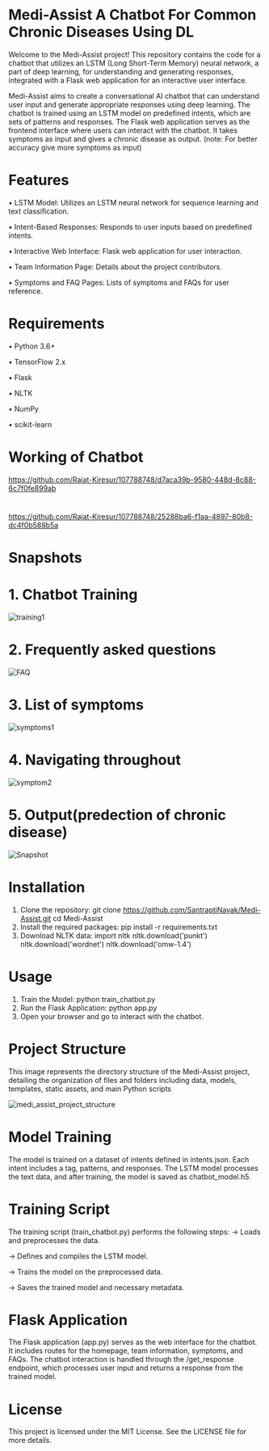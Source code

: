 # Medi-Assist A Chatbot For Common Chronic Diseases Using DL 
Welcome to the Medi-Assist project! This repository contains the code for a chatbot that utilizes an LSTM (Long Short-Term Memory) neural network, a part of deep learning, for understanding and generating responses, integrated with a Flask web application for an interactive user interface.

Medi-Assist aims to create a conversational AI chatbot that can understand user input and generate appropriate responses using deep learning. The chatbot is trained using an LSTM model on predefined intents, which are sets of patterns and responses. The Flask web application serves as the frontend interface where users can interact with the chatbot. It takes symptoms as input and gives a chronic disease as output.
(note: For better accuracy give more symptoms as input)

# Features
•	LSTM Model: Utilizes an LSTM neural network for sequence learning and text classification.

•	Intent-Based Responses: Responds to user inputs based on predefined intents.

•	Interactive Web Interface: Flask web application for user interaction.

•	Team Information Page: Details about the project contributors.

•	Symptoms and FAQ Pages: Lists of symptoms and FAQs for user reference.


# Requirements
•	Python 3.6+

•	TensorFlow 2.x

•	Flask

•	NLTK

•	NumPy

•	scikit-learn


# Working of Chatbot



https://github.com/Rajat-Kiresur/107788748/d7aca39b-9580-448d-8c88-6c7f0fe899ab


#    

https://github.com/Rajat-Kiresur/107788748/25288ba6-f1aa-4897-80b8-dc4f0b588b5a




# Snapshots

# 1. Chatbot Training
![training1](https://github.com/SantraptiNayak/Medi-Assist/assets/107788748/a45e460e-3315-4191-b503-4060d5f1809f)
                    

# 2. Frequently asked questions
![FAQ](https://github.com/Rajat-Kiresur/107788748/66a17782-b433-471a-a0d0-65a75bfa006a)
                   
# 3. List of symptoms
![symptoms1](https://github.com/Rajat-Kiresur/107788748/6504dc2a-3c4e-44b9-9935-401bed31688c)


# 4. Navigating throughout
![symptom2](https://github.com/Rajat-Kiresur/107788748/fadc18b8-9829-476e-8875-bc476411e5d6)
    
# 5. Output(predection of chronic disease)
![Snapshot](https://github.com/Rajat-Kiresur/107788748/ada44074-7f20-46a1-8597-22c2e057fdf2)



# Installation
1.	Clone the repository:
    git clone https://github.com/SantraptiNayak/Medi-Assist.git cd Medi-Assist 
2.	Install the required packages:
    pip install -r requirements.txt 
3.	Download NLTK data:
    import nltk nltk.download('punkt') nltk.download('wordnet') nltk.download('omw-1.4') 

# Usage
1.	Train the Model:
    python train_chatbot.py 
2.	Run the Flask Application:
    python app.py 
3.	Open your browser and go to interact with the chatbot.

# Project Structure

This image represents the directory structure of the Medi-Assist project, detailing the organization of files and folders including data, models, templates, static assets, and main Python scripts

![medi_assist_project_structure](https://github.com/Rajat-Kiresur/107788748/21f42c1c-2e49-48b7-8ed5-1675c8606db0)


# Model Training
The model is trained on a dataset of intents defined in intents.json. Each intent includes a tag, patterns, and responses. The LSTM model processes the text data, and after training, the model is saved as chatbot_model.h5.

# Training Script
The training script (train_chatbot.py) performs the following steps:
-> Loads and preprocesses the data.

-> Defines and compiles the LSTM model.

-> Trains the model on the preprocessed data.

-> Saves the trained model and necessary metadata.


# Flask Application
The Flask application (app.py) serves as the web interface for the chatbot. It includes routes for the homepage, team information, symptoms, and FAQs. The chatbot interaction is handled through the /get_response endpoint, which processes user input and returns a response from the trained model.

# License
This project is licensed under the MIT License. See the LICENSE file for more details.




